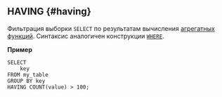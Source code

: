 ## HAVING {#having}

Фильтрация выборки `SELECT` по результатам вычисления [агрегатных функций](../../../builtins/aggregation.md). Синтаксис аналогичен конструкции [`WHERE`](../../select/where.md).

**Пример**

``` yql
SELECT
    key
FROM my_table
GROUP BY key
HAVING COUNT(value) > 100;
```
